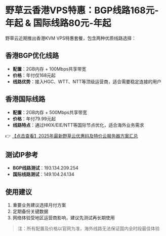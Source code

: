 # 野草云香港VPS特惠：BGP线路168元-年起 & 国际线路80元-年起

野草云近期推出香港KVM VPS特惠套餐，包含两种优质线路选择：

## 香港BGP优化线路
- **配置**：2GB内存 + 100Mbps共享带宽
- **价格**：年付仅168元起
- **线路优势**：接入HGC、WTT、NTT等顶级运营商，适合需要稳定连接的用户

## 香港国际线路
- **配置**：2GB内存 + 500Mbps共享带宽
- **价格**：年付79.99元起
- **线路特点**：通过HKIX/EIE/NTT等国际节点优化，适合海外业务需求

👉 [【点击查看】2025年最新野草云优惠码及特价云服务器方案汇总](https://bit.ly/yecaoyun)

## 测试IP参考
- **BGP线路测试**：193.134.209.254
- **国际线路测试**：149.104.24.134

## 使用建议
1. 重要业务建议选择月付方案
2. 定期备份关键数据
3. 网络体验受地区运营商影响，建议先测试再长期使用

> 注：所有配置及价格以官网为准，海外线路无法保证国内全时段最佳体验